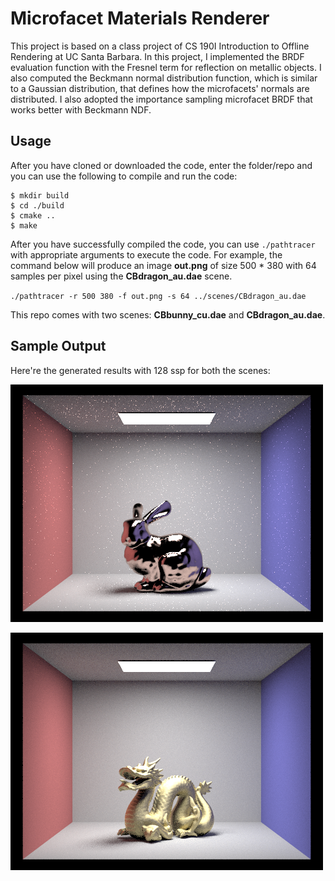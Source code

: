 # Microfacet Materials Renderer

This project is based on a class project of CS 190I Introduction to Offline Rendering at UC Santa Barbara. In this project, I
implemented the BRDF evaluation function with the Fresnel term for reflection on metallic objects. I also computed the 
Beckmann normal distribution function, which is similar to a Gaussian distribution, that defines how the 
microfacets' normals are distributed. I also adopted the importance sampling microfacet BRDF that works better
with Beckmann NDF.

## Usage
After you have cloned or downloaded the code, enter the folder/repo and you can use the following to compile and
run the code:
```
$ mkdir build
$ cd ./build
$ cmake ..
$ make
```
After you have successfully compiled the code, you can use `./pathtracer` with appropriate arguments to execute
the code. For example, the command below will produce an image **out.png** of size 500 * 380 with 64 samples per
pixel using the **CBdragon_au.dae** scene.

`./pathtracer -r 500 380 -f out.png -s 64 ../scenes/CBdragon_au.dae`

This repo comes with two scenes: **CBbunny_cu.dae** and **CBdragon_au.dae**.

## Sample Output
Here're the generated results with 128 ssp for both the scenes:

![alt text](https://github.com/gitzhujiarui/microfacet-materials-renderer/blob/main/output/bunny.png?raw=true)

![alt text](https://github.com/gitzhujiarui/microfacet-materials-renderer/blob/main/output/dragon.png?raw=true)
